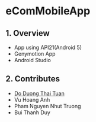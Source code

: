 # eComMobileApp

## 1. Overview
- App using API21(Android 5)
- Genymotion App
- Android Studio

## 2. Contributes
- [Do Duong Thai Tuan](https://github.com/DODUONGTHAITUAN)
- Vu Hoang Anh
- Pham Nguyen Nhut Truong
- Bui Thanh Duy
